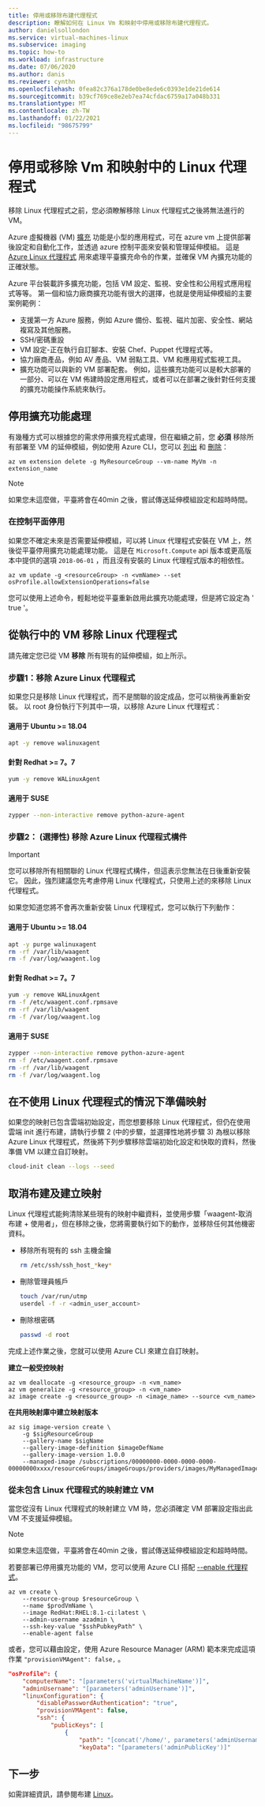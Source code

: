 ```yaml
---
title: 停用或移除布建代理程式
description: 瞭解如何在 Linux Vm 和映射中停用或移除布建代理程式。
author: danielsollondon
ms.service: virtual-machines-linux
ms.subservice: imaging
ms.topic: how-to
ms.workload: infrastructure
ms.date: 07/06/2020
ms.author: danis
ms.reviewer: cynthn
ms.openlocfilehash: 0fea82c376a178de0be8ede6c0393e1de21de614
ms.sourcegitcommit: b39cf769ce8e2eb7ea74cfdac6759a17a048b331
ms.translationtype: MT
ms.contentlocale: zh-TW
ms.lasthandoff: 01/22/2021
ms.locfileid: "98675799"
---
```

# <a name="disable-or-remove-the-linux-agent-from-vms-and-images"></a>停用或移除 Vm 和映射中的 Linux 代理程式

移除 Linux 代理程式之前，您必須瞭解移除 Linux 代理程式之後將無法進行的 VM。

Azure 虛擬機器 (VM) [擴充](../extensions/overview.md) 功能是小型的應用程式，可在 azure vm 上提供部署後設定和自動化工作，並透過 azure 控制平面來安裝和管理延伸模組。 這是 [Azure Linux 代理程式](../extensions/agent-linux.md) 用來處理平臺擴充命令的作業，並確保 VM 內擴充功能的正確狀態。

Azure 平台裝載許多擴充功能，包括 VM 設定、監視、安全性和公用程式應用程式等等。 第一個和協力廠商擴充功能有很大的選擇，也就是使用延伸模組的主要案例範例：
* 支援第一方 Azure 服務，例如 Azure 備份、監視、磁片加密、安全性、網站複寫及其他服務。
* SSH/密碼重設
* VM 設定-正在執行自訂腳本、安裝 Chef、Puppet 代理程式等。
* 協力廠商產品，例如 AV 產品、VM 弱點工具、VM 和應用程式監視工具。
* 擴充功能可以與新的 VM 部署配套。 例如，這些擴充功能可以是較大部署的一部分、可以在 VM 佈建時設定應用程式，或者可以在部署之後針對任何支援的擴充功能操作系統來執行。

## <a name="disabling-extension-processing"></a>停用擴充功能處理

有幾種方式可以根據您的需求停用擴充程式處理，但在繼續之前，您 **必須** 移除所有部署至 VM 的延伸模組，例如使用 Azure CLI，您可以 [列出](/cli/azure/vm/extension#az-vm-extension-list) 和 [刪除](/cli/azure/vm/extension#az-vm-extension-delete)：

```azurecli
az vm extension delete -g MyResourceGroup --vm-name MyVm -n extension_name
```
> [!Note]
> 
> 如果您未這麼做，平臺將會在40min 之後，嘗試傳送延伸模組設定和超時時間。

### <a name="disable-at-the-control-plane"></a>在控制平面停用
如果您不確定未來是否需要延伸模組，可以將 Linux 代理程式安裝在 VM 上，然後從平臺停用擴充功能處理功能。 這是在 `Microsoft.Compute` api 版本或更高版本中提供的選項 `2018-06-01` ，而且沒有安裝的 Linux 代理程式版本的相依性。

```azurecli
az vm update -g <resourceGroup> -n <vmName> --set osProfile.allowExtensionOperations=false
```
您可以使用上述命令，輕鬆地從平臺重新啟用此擴充功能處理，但是將它設定為 ' true '。

## <a name="remove-the-linux-agent-from-a-running-vm"></a>從執行中的 VM 移除 Linux 代理程式

請先確定您已從 VM **移除** 所有現有的延伸模組，如上所示。

### <a name="step-1-remove-the-azure-linux-agent"></a>步驟1：移除 Azure Linux 代理程式

如果您只是移除 Linux 代理程式，而不是關聯的設定成品，您可以稍後再重新安裝。 以 root 身份執行下列其中一項，以移除 Azure Linux 代理程式：

#### <a name="for-ubuntu-1804"></a>適用于 Ubuntu >= 18.04
```bash
apt -y remove walinuxagent
```

#### <a name="for-redhat--77"></a>針對 Redhat >= 7。7
```bash
yum -y remove WALinuxAgent
```

#### <a name="for-suse"></a>適用于 SUSE
```bash
zypper --non-interactive remove python-azure-agent
```

### <a name="step-2-optional-remove-the-azure-linux-agent-artifacts"></a>步驟2： (選擇性) 移除 Azure Linux 代理程式構件
> [!IMPORTANT] 
>
> 您可以移除所有相關聯的 Linux 代理程式構件，但這表示您無法在日後重新安裝它。 因此，強烈建議您先考慮停用 Linux 代理程式，只使用上述的來移除 Linux 代理程式。 

如果您知道您將不會再次重新安裝 Linux 代理程式，您可以執行下列動作：

#### <a name="for-ubuntu-1804"></a>適用于 Ubuntu >= 18.04
```bash
apt -y purge walinuxagent
rm -rf /var/lib/waagent
rm -f /var/log/waagent.log
```

#### <a name="for-redhat--77"></a>針對 Redhat >= 7。7
```bash
yum -y remove WALinuxAgent
rm -f /etc/waagent.conf.rpmsave
rm -rf /var/lib/waagent
rm -f /var/log/waagent.log
```

#### <a name="for-suse"></a>適用于 SUSE
```bash
zypper --non-interactive remove python-azure-agent
rm -f /etc/waagent.conf.rpmsave
rm -rf /var/lib/waagent
rm -f /var/log/waagent.log
```

## <a name="preparing-an-image-without-the-linux-agent"></a>在不使用 Linux 代理程式的情況下準備映射
如果您的映射已包含雲端初始設定，而您想要移除 Linux 代理程式，但仍在使用雲端 init 進行布建，請執行步驟 2 (中的步驟，並選擇性地將步驟 3) 為根以移除 Azure Linux 代理程式，然後將下列步驟移除雲端初始化設定和快取的資料，然後準備 VM 以建立自訂映射。

```bash
cloud-init clean --logs --seed 
```

## <a name="deprovision-and-create-an-image"></a>取消布建及建立映射
Linux 代理程式能夠清除某些現有的映射中繼資料，並使用步驟「waagent-取消布建 + 使用者」，但在移除之後，您將需要執行如下的動作，並移除任何其他機密資料。

- 移除所有現有的 ssh 主機金鑰

   ```bash
   rm /etc/ssh/ssh_host_*key*
   ```
- 刪除管理員帳戶

   ```bash
   touch /var/run/utmp
   userdel -f -r <admin_user_account>
   ```
- 刪除根密碼

   ```bash
   passwd -d root
   ```

完成上述作業之後，您就可以使用 Azure CLI 來建立自訂映射。


**建立一般受控映射**
```azurecli
az vm deallocate -g <resource_group> -n <vm_name>
az vm generalize -g <resource_group> -n <vm_name>
az image create -g <resource_group> -n <image_name> --source <vm_name>
```

**在共用映射庫中建立映射版本**

```azurecli
az sig image-version create \
    -g $sigResourceGroup 
    --gallery-name $sigName 
    --gallery-image-definition $imageDefName 
    --gallery-image-version 1.0.0 
    --managed-image /subscriptions/00000000-0000-0000-0000-00000000xxxx/resourceGroups/imageGroups/providers/images/MyManagedImage
```
### <a name="creating-a-vm-from-an-image-that-does-not-contain-a-linux-agent"></a>從未包含 Linux 代理程式的映射建立 VM
當您從沒有 Linux 代理程式的映射建立 VM 時，您必須確定 VM 部署設定指出此 VM 不支援延伸模組。

> [!NOTE] 
> 
> 如果您未這麼做，平臺將會在40min 之後，嘗試傳送延伸模組設定和超時時間。

若要部署已停用擴充功能的 VM，您可以使用 Azure CLI 搭配 [--enable 代理程式](/cli/azure/vm#az-vm-create)。

```azurecli
az vm create \
    --resource-group $resourceGroup \
    --name $prodVmName \
    --image RedHat:RHEL:8.1-ci:latest \
    --admin-username azadmin \
    --ssh-key-value "$sshPubkeyPath" \
    --enable-agent false
```

或者，您可以藉由設定，使用 Azure Resource Manager (ARM) 範本來完成這項作業 `"provisionVMAgent": false,` 。

```json
"osProfile": {
    "computerName": "[parameters('virtualMachineName')]",
    "adminUsername": "[parameters('adminUsername')]",
    "linuxConfiguration": {
        "disablePasswordAuthentication": "true",
        "provisionVMAgent": false,
        "ssh": {
            "publicKeys": [
                {
                    "path": "[concat('/home/', parameters('adminUsername'), '/.ssh/authorized_keys')]",
                    "keyData": "[parameters('adminPublicKey')]"
```

## <a name="next-steps"></a>下一步

如需詳細資訊，請參閱布建 [Linux](provisioning.md)。
